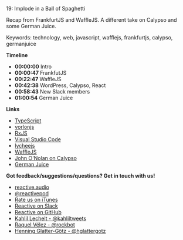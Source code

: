 19: Implode in a Ball of Spaghetti

Recap from FrankfurtJS and WaffleJS. A different take on Calypso and some German Juice.

Keywords: technology, web, javascript, wafflejs, frankfurtjs, calypso, germanjuice

**Timeline**

 - **00:00:00** Intro
 - **00:00:47** FrankfutJS
 - **00:22:47** WaffleJS
 - **00:42:38** WordPress, Calypso, React
 - **00:58:43** New Slack members
 - **01:00:54** German Juice

**Links**

 - [TypeScript](http://www.typescriptlang.org/)
 - [vorlonjs](http://vorlonjs.com/)
 - [RxJS](https://github.com/Reactive-Extensions/RxJS)
 - [Visual Studio Code](https://code.visualstudio.com/)
 - [lycheejs](http://lycheejs.org/)
 - [WaffleJS](https://wafflejs.com)
 - [John O'Nolan on Calypso](http://john.onolan.org/calypso/)
 - [German Juice](germanjuice.com)

**Got feedback/suggestions/questions? Get in touch with us!**

 - [reactive.audio][1]
 - [@reactivepod][2]
 - [Rate us on iTunes][7]
 - [Reactive on Slack][6]
 - [Reactive on GitHub][8]
 - [Kahlil Lechelt - @kahliltweets][3]
 - [Raquel Vélez - @rockbot][4]
 - [Henning Glatter-Götz - @hglattergotz][5]

[1]: http://reactive.audio "Reactive on the web"
[2]: https://twitter.com/reactivepod "Send us your feedback"
[3]: https://twitter.com/kahliltweets "Ping me on Twitter"
[4]: https://twitter.com/rockbot "The best way to get in touch with me ... don't even try email"
[5]: https://twitter.com/hglattergotz "Ping me on Twitter"
[6]: https://reactive-slack.herokuapp.com/ "Reactive on Slack"
[7]: https://itunes.apple.com/us/podcast/reactive/id1020286000 "Rate us on iTunes"
[8]: https://github.com/reactivepod "Reactive GitHub Org"
